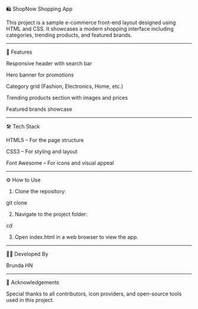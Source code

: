 

🛍 ShopNow Shopping App

This project is a sample e-commerce front-end layout designed using HTML and CSS. It showcases a modern shopping interface including categories, trending products, and featured brands.


---

🌟 Features

Responsive header with search bar

Hero banner for promotions

Category grid (Fashion, Electronics, Home, etc.)

Trending products section with images and prices

Featured brands showcase



---

🛠 Tech Stack

HTML5 – For the page structure

CSS3 – For styling and layout

Font Awesome – For icons and visual appeal



---

⚙ How to Use

1. Clone the repository:

git clone <your-repo-url>


2. Navigate to the project folder:

cd <project-folder>


3. Open index.html in a web browser to view the app.




---

👩‍💻 Developed By

Brunda HN


---

🙏 Acknowledgements

Special thanks to all contributors, icon providers, and open-source tools used in this project.


